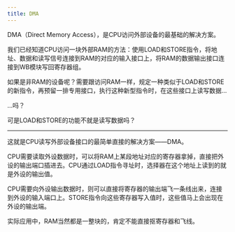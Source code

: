 ```yaml
---
title: DMA
---
```


DMA（Direct Memory Access），是CPU访问外部设备的最基础的解决方案。

我们已经知道CPU访问一块外部RAM的方法：使用LOAD和STORE指令，将地址、数据和读写信号连接到RAM的对应的输入接口上，将RAM的数据输出接口连接到WB模块写回寄存器组。

如果是非RAM的设备呢？需要跟访问RAM一样，规定一种类似于LOAD和STORE的新指令，再预留一排专用接口，执行这种新型指令时，在这些接口上读写数据...

...吗？

可是LOAD和STORE的功能不就是读写数据吗？

---
这就是CPU读写外部设备接口的最简单直接的解决方案——DMA。

CPU需要读取外设数据时，可以将RAM上某段地址对应的寄存器拿掉，直接把外设的输出端口插进去。CPU通过LOAD指令寻址时，选择器在这个地址上读到的就是外设的输出值。

CPU需要向外设输出数据时，则可以直接将寄存器的输出端飞一条线出来，连接到外设的输入端口上。STORE指令向这些寄存器写入值时，这些值马上会出现在外设的输出端。

实际应用中，RAM当然都是一整块的，肯定不能直接抠寄存器和飞线。